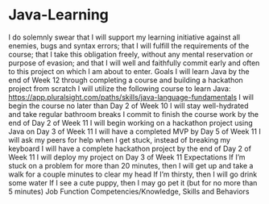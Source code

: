 # Java-Learning

I do solemnly swear that I will support my learning initiative against all enemies, bugs and syntax errors; that I will fulfill the requirements of the course; that I take this obligation freely, without any mental reservation or purpose of evasion; and that I will well and faithfully commit early and often to this project on which I am about to enter.
Goals
I will learn Java by the end of Week 12 through completing a course and building a hackathon project from scratch
I will utilize the following course to learn Java: https://app.pluralsight.com/paths/skills/java-language-fundamentals
I will begin the course no later than Day 2 of Week 10
I will stay well-hydrated and take regular bathroom breaks
I commit to finish the course work by the end of Day 2 of Week 11
I will begin working on a hackathon project using Java on Day 3 of Week 11
I will have a completed MVP by Day 5 of Week 11
I will ask my peers for help when I get stuck, instead of breaking my keyboard
I will have a complete hackathon project by the end of Day 2 of Week 11
I will deploy my project on Day 3 of Week 11
Expectations
If I’m stuck on a problem for more than 20 minutes, then I will get up and take a walk for a couple minutes to clear my head
If I’m thirsty, then I will go drink some water
If I see a cute puppy, then I may go pet it (but for no more than 5 minutes)
Job Function Competencies/Knowledge, Skills and Behaviors

